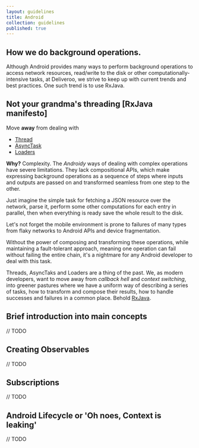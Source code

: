```yaml
---
layout: guidelines
title: Android
collection: guidelines
published: true
---
```

## How we do background operations.

Although Android provides many ways to perform background operations to access network resources, read/write to the disk or other computationally-intensive tasks, at Deliveroo, we strive to keep up with current trends and best practices. One such trend is to use RxJava.

## Not your grandma's threading [RxJava manifesto]

Move **away** from dealing with
- [Thread](https://developer.android.com/reference/java/lang/Thread.html)
- [AsyncTask](https://developer.android.com/reference/android/os/AsyncTask.html)
- [Loaders](https://developer.android.com/reference/android/content/Loader.html)

**Why?**
Complexity. The _Androidy_ ways of dealing with complex operations have severe limitations. They lack compositional APIs, which make expressing background operations as a sequence of steps where inputs and outputs are passed on and transformed seamless from one step to the other.

Just imagine the simple task for fetching a JSON resource over the network, parse it, perform some other computations for each entry in parallel, then when everything is ready save the whole result to the disk. 

Let's not forget the mobile environment is prone to failures of many types from flaky networks to Android APIs and device fragmentation.

Without the power of composing and transforming these operations, while maintaining a fault-tolerant approach, meaning one operation can fail without failing the entire chain, it's a nightmare for any Android developer to deal with this task.

Threads, AsyncTaks and Loaders are a thing of the past. We, as modern developers, want to move away from _callback hell_ and _context switching_, into greener pastures where we have a uniform way of describing a series of tasks, how to transform and compose their results, how to handle successes and failures in a common place. Behold [RxJava](https://github.com/ReactiveX/RxJava).

## Brief introduction into main concepts

// TODO

## Creating Observables

// TODO

## Subscriptions

// TODO

## Android Lifecycle or 'Oh noes, Context is leaking'

// TODO
